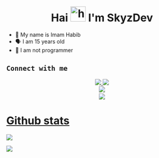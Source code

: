 <h1 align="center">Hai <img src="https://user-images.githubusercontent.com/1303154/88677602-1635ba80-d120-11ea-84d8-d263ba5fc3c0.gif" width="40px" alt="hi"> I'm SkyzDev </h1>
<p align="center">
</p>

- 👼 My name is Imam Habib
- 🗣️ I am 15 years old 
- 🔭 I am not programmer

## ```Connect with me```
<p align="center">
  <a href="https://instagram.com/tccskyzxz"><img src="https://img.shields.io/badge/Instagram-E4405F?style=for-the-badge&logo=instagram&logoColor=white"/> 
  <a href="https://t.me/Skyzxz"><img src="https://img.shields.io/badge/Telegram-%230088cc.svg?&style=for-the-badge&logo=telegram&logoColor=white" /> <br>
  <a href="https://github.com/SammySaam"><img src="https://img.shields.io/badge/-GitHub-black?style=flat-square&logo=github" /> 
  <a href="https://youtube.com/@SkyzENZO?si=BOvo8hxdtiOwDiZn"><br>
  <a href="https://komarev.com/ghpvc/?username=RynXD-Host&color=blue&style=flat-square&label=Profile+Seen"><img src="https://komarev.com/ghpvc/?username=RynXD-Host&color=blue&style=flat-square&label=Profile+Seen" />

</p>

 # Github stats
<p>

  ![](http://github-profile-summary-cards.vercel.app/api/cards/profile-details?username=RynXD-Host&theme=dracula)
</p>
<p>

  ![](http://github-profile-summary-cards.vercel.app/api/cards/stats?username=RynXD-Host&theme=dracula)
</p>
